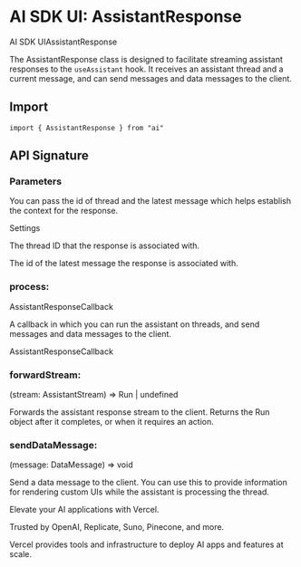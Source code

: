 # AI SDK UI: AssistantResponse
AI SDK UIAssistantResponse

The AssistantResponse class is designed to facilitate streaming assistant responses to the `useAssistant` hook. It receives an assistant thread and a current message, and can send messages and data messages to the client.

Import
-----------------

```
import { AssistantResponse } from "ai"
```


API Signature
-------------------------------

### Parameters

You can pass the id of thread and the latest message which helps establish the context for the response.

Settings

The thread ID that the response is associated with.

The id of the latest message the response is associated with.

### process:

AssistantResponseCallback

A callback in which you can run the assistant on threads, and send messages and data messages to the client.

AssistantResponseCallback

### forwardStream:

(stream: AssistantStream) => Run | undefined

Forwards the assistant response stream to the client. Returns the Run object after it completes, or when it requires an action.

### sendDataMessage:

(message: DataMessage) => void

Send a data message to the client. You can use this to provide information for rendering custom UIs while the assistant is processing the thread.

Elevate your AI applications with Vercel.

Trusted by OpenAI, Replicate, Suno, Pinecone, and more.

Vercel provides tools and infrastructure to deploy AI apps and features at scale.